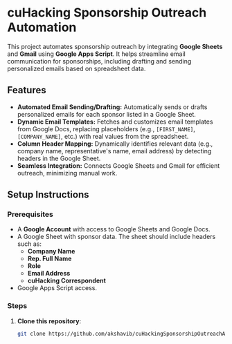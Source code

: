 # cuHacking Sponsorship Outreach Automation

This project automates sponsorship outreach by integrating **Google Sheets** and **Gmail** using **Google Apps Script**. It helps streamline email communication for sponsorships, including drafting and sending personalized emails based on spreadsheet data.

## Features

- **Automated Email Sending/Drafting:** Automatically sends or drafts personalized emails for each sponsor listed in a Google Sheet.
- **Dynamic Email Templates:** Fetches and customizes email templates from Google Docs, replacing placeholders (e.g., `[FIRST_NAME]`, `[COMPANY_NAME]`, etc.) with real values from the spreadsheet.
- **Column Header Mapping:** Dynamically identifies relevant data (e.g., company name, representative's name, email address) by detecting headers in the Google Sheet.
- **Seamless Integration:** Connects Google Sheets and Gmail for efficient outreach, minimizing manual work.

## Setup Instructions

### Prerequisites

- A **Google Account** with access to Google Sheets and Google Docs.
- A Google Sheet with sponsor data. The sheet should include headers such as:
  - **Company Name**
  - **Rep. Full Name**
  - **Role**
  - **Email Address**
  - **cuHacking Correspondent**
- Google Apps Script access.

### Steps

1. **Clone this repository**:
   ```bash
   git clone https://github.com/akshavib/cuHackingSponsorshipOutreachAutomation.git

